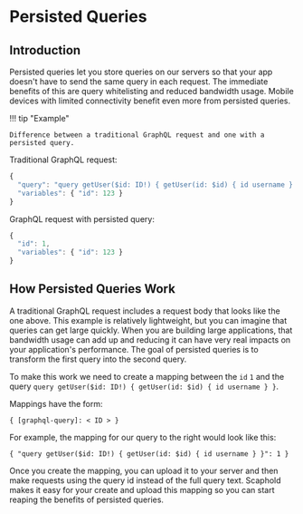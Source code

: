 # Persisted Queries

## Introduction

Persisted queries let you store queries on our servers so that your app doesn't have to send
the same query in each request. The immediate benefits of this are query whitelisting
and reduced bandwidth usage. Mobile devices with limited connectivity benefit even more
from persisted queries.

!!! tip "Example"

    Difference between a traditional GraphQL request and one with a persisted query.

Traditional GraphQL request:

```javascript
{
  "query": "query getUser($id: ID!) { getUser(id: $id) { id username } }",
  "variables": { "id": 123 }
}
```

GraphQL request with persisted query:

```javascript
{
  "id": 1,
  "variables": { "id": 123 }
}
```

## How Persisted Queries Work

A traditional GraphQL request includes a request body that looks like the one above. This
example is relatively lightweight, but you can imagine that queries can get large quickly. When
you are building large applications, that bandwidth usage can add up and reducing it can
have very real impacts on your application's performance.
The goal of persisted queries is to transform the first query into the second query.

To make this work we need to create a mapping between the `id` `1` and the query
`query getUser($id: ID!) { getUser(id: $id) { id username } }`.

Mappings have the form:

`{ [graphql-query]: < ID > }`

For example, the mapping for our query to the right would look like this:

`{ "query getUser($id: ID!) { getUser(id: $id) { id username } }": 1 }`

Once you create the mapping,
you can upload it to your server and then make requests using the query id instead of the full
query text. Scaphold makes it easy for your create and upload this mapping so you can
start reaping the benefits of persisted queries.